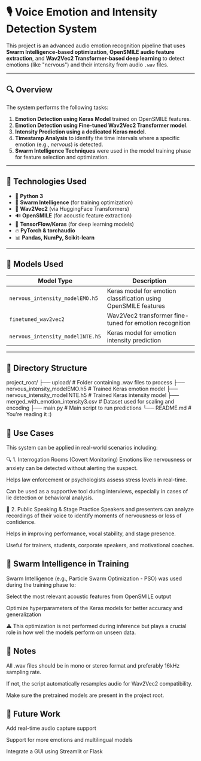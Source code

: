 # 🎙️ Voice Emotion and Intensity Detection System

This project is an advanced audio emotion recognition pipeline that uses **Swarm Intelligence-based optimization**, **OpenSMILE audio feature extraction**, and **Wav2Vec2 Transformer-based deep learning** to detect emotions (like "nervous") and their intensity from audio `.wav` files.

---

## 🔍 Overview

The system performs the following tasks:

1. **Emotion Detection using Keras Model** trained on OpenSMILE features.
2. **Emotion Detection using Fine-tuned Wav2Vec2 Transformer model**.
3. **Intensity Prediction using a dedicated Keras model**.
4. **Timestamp Analysis** to identify the time intervals where a specific emotion (e.g., *nervous*) is detected.
5. **Swarm Intelligence Techniques** were used in the model training phase for feature selection and optimization.

---

## 🧠 Technologies Used

- 🐍 **Python 3**
- 🎯 **Swarm Intelligence** (for training optimization)
- 🤖 **Wav2Vec2** (via HuggingFace Transformers)
- 🔊 **OpenSMILE** (for acoustic feature extraction)
- 🔬 **TensorFlow/Keras** (for deep learning models)
- 🔥 **PyTorch & torchaudio**
- 📊 **Pandas, NumPy, Scikit-learn**

---

## 🧪 Models Used

| Model Type         | Description                                 |
|--------------------|---------------------------------------------|
| `nervous_intensity_modelEMO.h5` | Keras model for emotion classification using OpenSMILE features |
| `finetuned_wav2vec2`            | Wav2Vec2 transformer fine-tuned for emotion recognition          |
| `nervous_intensity_modelINTE.h5`| Keras model for emotion intensity prediction                     |

---

## 📁 Directory Structure

project_root/
├── upload/ # Folder containing .wav files to process
├── nervous_intensity_modelEMO.h5 # Trained Keras emotion model
├── nervous_intensity_modelINTE.h5 # Trained Keras intensity model
├── merged_with_emotion_intensity3.csv # Dataset used for scaling and encoding
├── main.py # Main script to run predictions
└── README.md # You're reading it :)

## 📌 Use Cases
This system can be applied in real-world scenarios including:

🔍 1. Interrogation Rooms (Covert Monitoring)
Emotions like nervousness or anxiety can be detected without alerting the suspect.

Helps law enforcement or psychologists assess stress levels in real-time.

Can be used as a supportive tool during interviews, especially in cases of lie detection or behavioral analysis.

🎤 2. Public Speaking & Stage Practice
Speakers and presenters can analyze recordings of their voice to identify moments of nervousness or loss of confidence.

Helps in improving performance, vocal stability, and stage presence.

Useful for trainers, students, corporate speakers, and motivational coaches.


## 🧠 Swarm Intelligence in Training
Swarm Intelligence (e.g., Particle Swarm Optimization - PSO) was used during the training phase to:

Select the most relevant acoustic features from OpenSMILE output

Optimize hyperparameters of the Keras models for better accuracy and generalization

⚠️ This optimization is not performed during inference but plays a crucial role in how well the models perform on unseen data.



## 📌 Notes
All .wav files should be in mono or stereo format and preferably 16kHz sampling rate.

If not, the script automatically resamples audio for Wav2Vec2 compatibility.

Make sure the pretrained models are present in the project root.

## 🚀 Future Work
Add real-time audio capture support

Support for more emotions and multilingual models

Integrate a GUI using Streamlit or Flask
